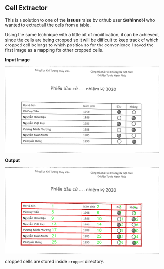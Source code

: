 ## Cell Extractor

This is a solution to one of the [**issues**](https://github.com/imneonizer/Crop-Rows-From-Tables-using-OpenCV-and-Python/issues/1) raise by github user [**@shinnobi**](https://github.com/shinnobi) who wanted to extract all the cells from a table.

Using the same technique with a little bit of modification, it can be achieved, since the cells are being cropped so it will be difficult to keep track of which cropped cell belongs to which position so for the convenience I saved the first image as a mapping for other cropped cells. 

**Input Image**

![](input1.jpg)

**Output**

![](cropped/0.jpg)

cropped cells are stored inside ``cropped`` directory.

